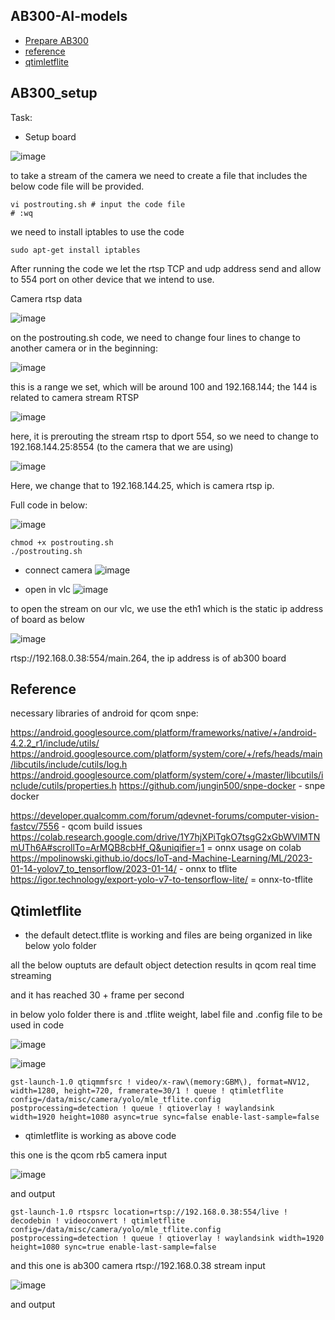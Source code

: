 ## AB300-AI-models
* [Prepare AB300](#ab300_setup)
* [reference](#reference)
* [qtimletflite](#qtimletflite)

## AB300_setup
Task:
- Setup board
  
![image](https://github.com/UbaydullohML/AB300-AI-models/assets/75980506/d2106ab6-ae2f-4d8a-92bd-f267509e077c)

to take a stream of the camera we need to create a file that includes the below code file will be provided.

    vi postrouting.sh # input the code file 
    # :wq

we need to install iptables to use the code

    sudo apt-get install iptables


After running the code we let the rtsp TCP and udp address send and allow to 554 port on other device that we intend to use.

Camera rtsp data

![image](https://github.com/UbaydullohML/AB300-AI-models/assets/75980506/6b22c8c9-c70d-452e-b097-da8dbb3ef5d9)

on the postrouting.sh code, we need to change four lines to change to another camera or in the beginning:

![image](https://github.com/UbaydullohML/AB300-AI-models/assets/75980506/7e3e4c3e-d510-4c77-bd51-e6cd6e79cf0a)

this is a range we set, which will be around 100 and 192.168.144; the 144 is related to camera stream RTSP

![image](https://github.com/UbaydullohML/AB300-AI-models/assets/75980506/e75122d2-76a7-4d89-82fd-7bc44d4afc28)

here, it is prerouting the stream rtsp to dport 554, so we need to change to 192.168.144.25:8554 (to the camera that we are using)

![image](https://github.com/UbaydullohML/AB300-AI-models/assets/75980506/f5ef1bf3-8533-48da-8ce1-c185a1421d2e)

Here, we change that to 192.168.144.25, which is camera rtsp ip.


Full code in below:

![image](https://github.com/UbaydullohML/AB300-AI-models/assets/75980506/0ca41fb7-432d-4075-a4b9-e87b3099c8b5)

    chmod +x postrouting.sh
    ./postrouting.sh

- connect camera
![image](https://github.com/UbaydullohML/AB300-AI-models/assets/75980506/bf1aa7be-d661-4ef4-8e23-5fcc25dd30ea)

- open in vlc
![image](https://github.com/UbaydullohML/AB300-AI-models/assets/75980506/161b0274-2e53-46c3-83a4-590ca5eb5577)

to open the stream on our vlc, we use the eth1 which is the static ip address of board as below

![image](https://github.com/UbaydullohML/AB300-AI-models/assets/75980506/3e2dfaea-719a-4cbb-8cd8-4f67920a56e3)

rtsp://192.168.0.38:554/main.264, the ip address is of ab300 board


## Reference
necessary libraries of android for qcom snpe:

https://android.googlesource.com/platform/frameworks/native/+/android-4.2.2_r1/include/utils/
https://android.googlesource.com/platform/system/core/+/refs/heads/main/libcutils/include/cutils/log.h
https://android.googlesource.com/platform/system/core/+/master/libcutils/include/cutils/properties.h
https://github.com/jungin500/snpe-docker    - snpe docker

https://developer.qualcomm.com/forum/qdevnet-forums/computer-vision-fastcv/7556  - qcom build issues
https://colab.research.google.com/drive/1Y7hjXPiTgkO7tsgG2xGbWVlMTNmUTh6A#scrollTo=ArMQB8cbHf_Q&uniqifier=1   = onnx usage on colab
https://mpolinowski.github.io/docs/IoT-and-Machine-Learning/ML/2023-01-14-yolov7_to_tensorflow/2023-01-14/  - onnx to tflite
https://igor.technology/export-yolo-v7-to-tensorflow-lite/     = onnx-to-tflite


## Qtimletflite

- the default detect.tflite is working and files are being organized in like below yolo folder

all the below ouptuts are default object detection results in qcom real time streaming

and it has reached 30 + frame per second

in below yolo folder there is and .tflite weight, label file and .config file to be used in code

![image](https://github.com/UbaydullohML/AB300-AI-models/assets/75980506/5e3f8a27-c19e-4304-ab6b-6bebd2b7ebe0)

![image](https://github.com/UbaydullohML/AB300-AI-models/assets/75980506/998246ab-4127-4150-9dc1-2cf05b232578)

    gst-launch-1.0 qtiqmmfsrc ! video/x-raw\(memory:GBM\), format=NV12, width=1280, height=720, framerate=30/1 ! queue ! qtimletflite config=/data/misc/camera/yolo/mle_tflite.config 
    postprocessing=detection ! queue ! qtioverlay ! waylandsink  width=1920 height=1080 async=true sync=false enable-last-sample=false

- qtimletflite is working as above code

this one is the qcom rb5 camera input

![image](https://github.com/UbaydullohML/AB300-AI-models/assets/75980506/4eee223a-5d61-4ddf-b000-9cb748b5ccd6)

and output

    gst-launch-1.0 rtspsrc location=rtsp://192.168.0.38:554/live ! decodebin ! videoconvert ! qtimletflite config=/data/misc/camera/yolo/mle_tflite.config
    postprocessing=detection ! queue ! qtioverlay ! waylandsink width=1920 height=1080 sync=true enable-last-sample=false

and this one is ab300 camera rtsp://192.168.0.38 stream input

![image](https://github.com/UbaydullohML/AB300-AI-models/assets/75980506/339b8f7e-80e7-4271-832f-af1ddd19f2ac)

and output
